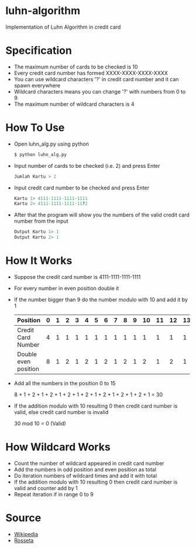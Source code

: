 # luhn-algorithm
Implementation of Luhn Algorithm in credit card

# Specification
* The maximum number of cards to be checked is 10
* Every credit card number has formed XXXX-XXXX-XXXX-XXXX
* You can use wildcard characters '?' in credit card number and it can spawn everywhere
* Wildcard characters means you can change '?' with numbers from 0 to 9
* The maximum number of wildcard characters is 4

# How To Use
* Open luhn_alg.py using python

	```sh
	$ python luhn_alg.py
	```
* Input number of cards to be checked (i.e. 2) and press Enter
	
	```python
	Jumlah Kartu > 2
	```
* Input credit card number to be checked and press Enter
	
	```python
	Kartu 1> 4111-1111-1111-1111
	Kartu 2> 4111-1111-1111-11?2
	```
* After that the program will show you the numbers of the valid credit card number from the input
	
	```python
	Output Kartu 1> 1
	Output Kartu 2> 1
	```

# How It Works
* Suppose the credit card number is 4111-1111-1111-1111
* For every number in even position double it
* If the number bigger than 9 do the number modulo with 10 and add it by 1
    
    | Position             | 0 | 1 | 2 | 3 | 4 | 5 | 6 | 7 | 8 | 9 | 10 | 11 | 12 | 13 | 14 | 15 |
  	|----------------------|---|---|---|---|---|---|---|---|---|---|----|----|----|----|----|----|
    | Credit Card Number   | 4 | 1 | 1 | 1 | 1 | 1 | 1 | 1 | 1 | 1 | 1  | 1  | 1  | 1  | 1  | 1  |
    | Double even position | 8 | 1 | 2 | 1 | 2 | 1 | 2 | 1 | 2 | 1 | 2  | 1  | 2  | 1  | 2  | 1  |
* Add all the numbers in the position 0 to 15

    8 + 1 + 2 + 1 + 2 + 1 + 2 + 1 + 2 + 1 + 2 + 1 + 2 + 1 + 2 + 1 = 30
* If the addition modulo with 10 resulting 0 then credit card number is valid, else credit card number is invalid

    30 mod 10 = 0 (Valid)

# How Wildcard Works
* Count the number of wildcard appeared in credit card number
* Add the numbers in odd position and even position as total
* Do iteration numbers of wildcard times and add it with total
* If the addition modulo with 10 resulting 0 then credit card number is valid and counter add by 1
* Repeat iteration if in range 0 to 9

# Source
* [Wikipedia](https://en.wikipedia.org/wiki/Luhn_algorithm)
* [Rosseta](http://rosettacode.org/wiki/Luhn_test_of_credit_card_numbers)